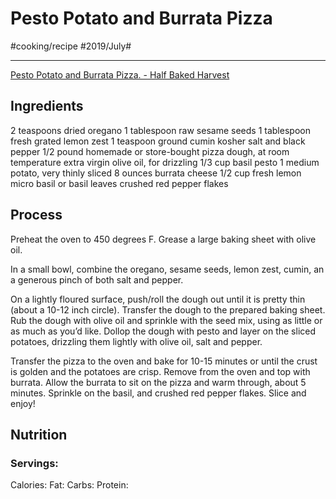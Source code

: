 # Pesto Potato and Burrata Pizza
#cooking/recipe #2019/July#
- - - -
[Pesto Potato and Burrata Pizza. - Half Baked Harvest](https://www.halfbakedharvest.com/pesto-potato-and-burrata-pizza/)

## Ingredients
2 teaspoons dried oregano
1 tablespoon raw sesame seeds
1 tablespoon fresh grated lemon zest
1 teaspoon ground cumin
kosher salt and black pepper
1/2 pound homemade or store-bought pizza dough, at room temperature
extra virgin olive oil, for drizzling
1/3 cup basil pesto
1 medium potato, very thinly sliced
8 ounces burrata cheese
1/2 cup fresh lemon micro basil or basil leaves
crushed red pepper flakes

## Process
Preheat the oven to 450 degrees F. Grease a large baking sheet with olive oil.

In a small bowl, combine the oregano, sesame seeds, lemon zest, cumin, an a generous pinch of both salt and pepper.

On a lightly floured surface, push/roll the dough out until it is pretty thin (about a 10-12 inch circle). Transfer the dough to the prepared baking sheet. Rub the dough with olive oil and sprinkle with the seed mix, using as little or as much as you’d like. Dollop the dough with pesto and layer on the sliced potatoes, drizzling them lightly with olive oil, salt and pepper.

Transfer the pizza to the oven and bake for 10-15 minutes or until the crust is golden and the potatoes are crisp. Remove from the oven and top with burrata. Allow the burrata to sit on the pizza and warm through, about 5 minutes. Sprinkle on the basil, and crushed red pepper flakes. Slice and enjoy!

## Nutrition
### Servings:
Calories: 
Fat: 
Carbs: 
Protein: 